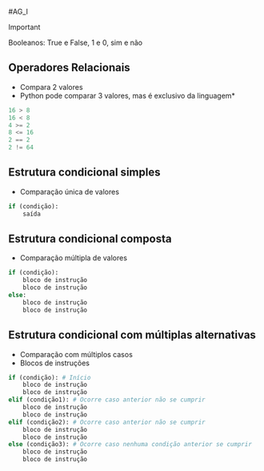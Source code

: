 #AG_I 
> [!important]
> Booleanos: True e False, 1 e 0, sim e não
## Operadores Relacionais
- Compara 2 valores
- Python pode comparar 3 valores, mas é exclusivo da linguagem\*
```python
16 > 8
16 < 8 
4 >= 2
8 <= 16
2 == 2
2 != 64
```
## Estrutura condicional simples
- Comparação única de valores
```python
if (condição):
	saída
```
## Estrutura condicional composta
- Comparação múltipla de valores
```python
if (condição):
	bloco de instrução
	bloco de instrução
else:
	bloco de instrução
	bloco de instrução
```
## Estrutura condicional com múltiplas alternativas
- Comparação com múltiplos casos
- Blocos de instruções
```python
if (condição): # Início
	bloco de instrução
	bloco de instrução
elif (condição1): # Ocorre caso anterior não se cumprir
	bloco de instrução
	bloco de instrução
elif (condição2): # Ocorre caso anterior não se cumprir
	bloco de instrução
	bloco de instrução
else (condição3): # Ocorre caso nenhuma condição anterior se cumprir
	bloco de instrução
	bloco de instrução
```
